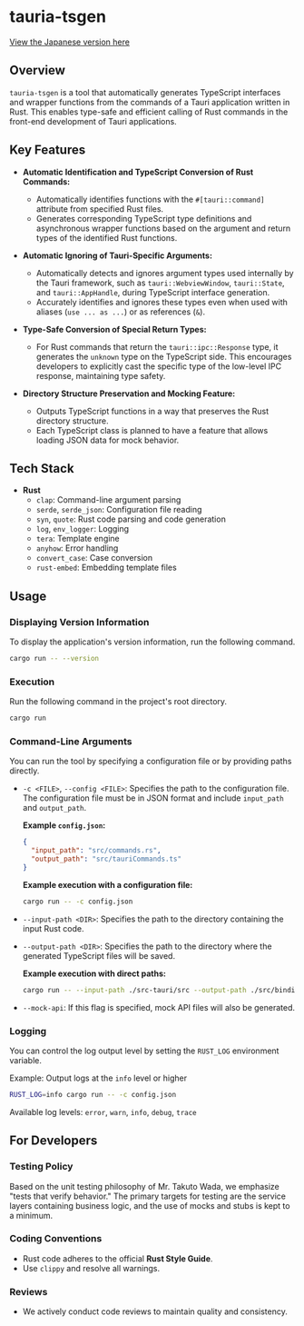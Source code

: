 # tauria-tsgen

[View the Japanese version here](./README.ja.md)

## Overview

`tauria-tsgen` is a tool that automatically generates TypeScript interfaces and wrapper functions from the commands of a Tauri application written in Rust. This enables type-safe and efficient calling of Rust commands in the front-end development of Tauri applications.

## Key Features

-   **Automatic Identification and TypeScript Conversion of Rust Commands:**
    -   Automatically identifies functions with the `#[tauri::command]` attribute from specified Rust files.
    -   Generates corresponding TypeScript type definitions and asynchronous wrapper functions based on the argument and return types of the identified Rust functions.

-   **Automatic Ignoring of Tauri-Specific Arguments:**
    -   Automatically detects and ignores argument types used internally by the Tauri framework, such as `tauri::WebviewWindow`, `tauri::State`, and `tauri::AppHandle`, during TypeScript interface generation.
    -   Accurately identifies and ignores these types even when used with aliases (`use ... as ...`) or as references (`&`).

-   **Type-Safe Conversion of Special Return Types:**
    -   For Rust commands that return the `tauri::ipc::Response` type, it generates the `unknown` type on the TypeScript side. This encourages developers to explicitly cast the specific type of the low-level IPC response, maintaining type safety.

-   **Directory Structure Preservation and Mocking Feature:**
    -   Outputs TypeScript functions in a way that preserves the Rust directory structure.
    -   Each TypeScript class is planned to have a feature that allows loading JSON data for mock behavior.

## Tech Stack

-   **Rust**
    -   `clap`: Command-line argument parsing
    -   `serde`, `serde_json`: Configuration file reading
    -   `syn`, `quote`: Rust code parsing and code generation
    -   `log`, `env_logger`: Logging
    -   `tera`: Template engine
    -   `anyhow`: Error handling
    -   `convert_case`: Case conversion
    -   `rust-embed`: Embedding template files

## Usage

### Displaying Version Information

To display the application's version information, run the following command.

```bash
cargo run -- --version
```

### Execution

Run the following command in the project's root directory.

```bash
cargo run
```

### Command-Line Arguments

You can run the tool by specifying a configuration file or by providing paths directly.

-   `-c <FILE>`, `--config <FILE>`: Specifies the path to the configuration file. The configuration file must be in JSON format and include `input_path` and `output_path`.

    **Example `config.json`:**

    ```json
    {
      "input_path": "src/commands.rs",
      "output_path": "src/tauriCommands.ts"
    }
    ```

    **Example execution with a configuration file:**

    ```bash
    cargo run -- -c config.json
    ```

-   `--input-path <DIR>`: Specifies the path to the directory containing the input Rust code.
-   `--output-path <DIR>`: Specifies the path to the directory where the generated TypeScript files will be saved.

    **Example execution with direct paths:**

    ```bash
    cargo run -- --input-path ./src-tauri/src --output-path ./src/bindings
    ```

-   `--mock-api`: If this flag is specified, mock API files will also be generated.

### Logging

You can control the log output level by setting the `RUST_LOG` environment variable.

Example: Output logs at the `info` level or higher

```bash
RUST_LOG=info cargo run -- -c config.json
```

Available log levels: `error`, `warn`, `info`, `debug`, `trace`

## For Developers

### Testing Policy

Based on the unit testing philosophy of Mr. Takuto Wada, we emphasize "tests that verify behavior." The primary targets for testing are the service layers containing business logic, and the use of mocks and stubs is kept to a minimum.

### Coding Conventions

-   Rust code adheres to the official **Rust Style Guide**.
-   Use `clippy` and resolve all warnings.

### Reviews

-   We actively conduct code reviews to maintain quality and consistency.

